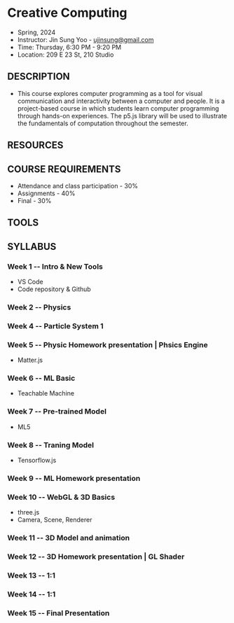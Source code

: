 # Creative Computing
- Spring, 2024
- Instructor: Jin Sung Yoo - ujinsung@gmail.com
- Time: Thursday, 6:30 PM - 9:20 PM
- Location: 209 E 23 St, 210 Studio

## DESCRIPTION
- This course explores computer programming as a tool for visual communication and interactivity between a computer and people. It is a project-based course in which students learn computer programming through hands-on experiences. The p5.js library will be used to illustrate the fundamentals of computation throughout the semester.

## RESOURCES

## COURSE REQUIREMENTS
* Attendance and class participation - 30%
* Assignments - 40%
* Final - 30%

## TOOLS

## SYLLABUS

### Week 1 -- Intro & New Tools
  * VS Code
  * Code repository & Github

### Week 2 -- Physics

### Week 4 -- Particle System 1

### Week 5 -- Physic Homework presentation | Phsics Engine
  * Matter.js

### Week 6 -- ML Basic 
  * Teachable Machine

### Week 7 -- Pre-trained Model 
  * ML5
    
### Week 8 -- Traning Model
  * Tensorflow.js

### Week 9 -- ML Homework presentation

### Week 10 -- WebGL & 3D Basics
  * three.js
  * Camera, Scene, Renderer

### Week 11 -- 3D Model and animation 

### Week 12 -- 3D Homework presentation | GL Shader

### Week 13 -- 1:1

### Week 14 -- 1:1

### Week 15 -- Final Presentation

